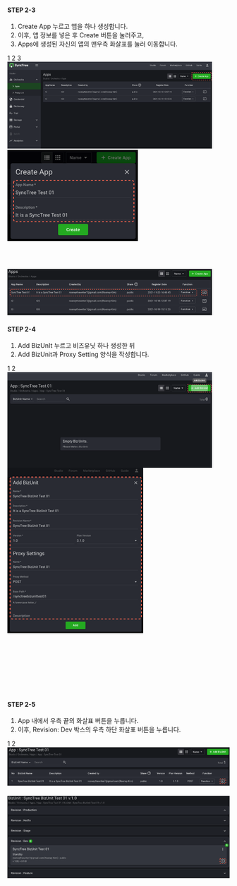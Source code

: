 #### STEP 2-3

1. Create App 누르고 앱을 하나 생성합니다.
2. 이후, 앱 정보를 넣은 후 Create 버튼을 눌러주고,
3. Apps에 생성된 자신의 앱의 맨우측 화살표를 눌러 이동합니다.

<div class='img-container' style='width:92%;'>
    <span style='top: 29px;right: -37px;'>1</span>
    <span style='top: 167px;right: 61px;z-index: 1;'>2</span>
    <span style='bottom: 65px;right: -30px;'>3</span>
    <img src='../../img/howtouse/step2-3-1.png' style='' />
    <img src='../../img/howtouse/step2-3-2.png' class='abs' style='top: 147px;right: -9%;'/>
    <img src='../../img/howtouse/step2-3-3.png' style='margin-top:60px'/>
</div>

#### STEP 2-4

1. Add BizUnIt 누르고 비즈유닛 하나 생성한 뒤
2. Add BizUnit과 Proxy Setting 양식을 작성합니다.

<div class='img-container' style='width:92%;margin-bottom: 150px;'>
    <span style='top: 35px;right: -37px;'>1</span>
    <span style='top: 135px;right: -22px;z-index: 1;'>2</span>
    <img src='../../img/howtouse/step2-4-1.png' style='margin-right: 20px;vertical-align: top;' />
    <img src='../../img/howtouse/step2-4-2.png' class='abs' style='right: -61px;top: 113px;'/>
</div>

#### STEP 2-5

1. App 내에서 우측 끝의 화살표 버튼을 누릅니다.
2. 이후, Revision: Dev 박스의 우측 하단 화살표 버튼을 누릅니다.

<div class='img-container'>
    <span style='top: 65px;right: 5px;'>1</span>
    <span style='bottom: 84px;right: 5px;'>2</span>
    <img src='../../img/howtouse/step2-5-1.png' style='' />
    <img src='../../img/howtouse/step2-5-2.png' style='margin-top: 20px;
'/>
</div>
